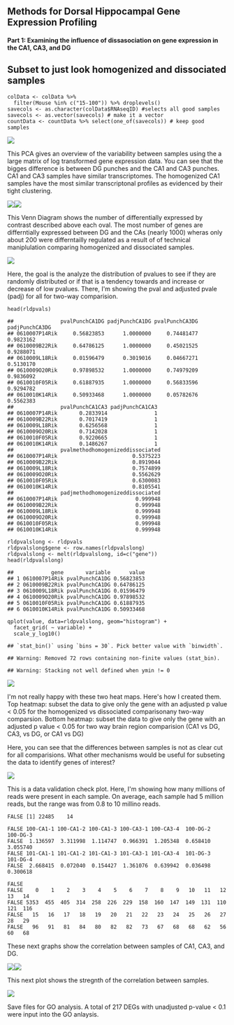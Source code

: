 Methods for Dorsal Hippocampal Gene Expression Profiling
--------------------------------------------------------

#### Part 1: Examining the influence of dissasociation on gene expression in the CA1, CA3, and DG

Subset to just look homogenized and dissociated samples
-------------------------------------------------------

    colData <- colData %>%
      filter(Mouse %in% c("15-100")) %>% droplevels()
    savecols <- as.character(colData$RNAseqID) #selects all good samples
    savecols <- as.vector(savecols) # make it a vector
    countData <- countData %>% select(one_of(savecols)) # keep good samples

![](../figures/01_dissociationtest/DifferentialGeneExpressionAnalysis-1.png)

This PCA gives an overview of the variability between samples using the
a large matrix of log transformed gene expression data. You can see that
the bigges difference is between DG punches and the CA1 and CA3 punches.
CA1 and CA3 samples have similar transcriptomes. The homogenized CA1
samples have the most similar transcriptonal profiles as evidenced by
their tight clustering.

![](../figures/01_dissociationtest/PCA-1.png)![](../figures/01_dissociationtest/PCA-2.png)

This Venn Diagram shows the number of differentially expressed by
contrast described above each oval. The most number of genes are
differntially expressed between DG and the CAs (nearly 1000) wheras only
about 200 were differntailly regulated as a result of of technical
maniplulation comparing homogenized and dissociated samples.

![](../figures/01_dissociationtest/VennDiagram-1.png)

Here, the goal is the analyze the distribution of pvalues to see if they
are randomly distributed or if that is a tendency towards and increase
or decrease of low pvalues. There, I'm showing the pval and adjusted
pvale (padj) for all for two-way comparision.

    head(rldpvals)

    ##               pvalPunchCA1DG padjPunchCA1DG pvalPunchCA3DG padjPunchCA3DG
    ## 0610007P14Rik     0.56823853      1.0000000     0.74481477      0.9823162
    ## 0610009B22Rik     0.64786125      1.0000000     0.45021525      0.9288071
    ## 0610009L18Rik     0.01596479      0.3019016     0.04667271      0.5130170
    ## 0610009O20Rik     0.97898532      1.0000000     0.74979209      0.9836092
    ## 0610010F05Rik     0.61887935      1.0000000     0.56833596      0.9294782
    ## 0610010K14Rik     0.50933468      1.0000000     0.05782676      0.5562383
    ##               pvalPunchCA1CA3 padjPunchCA1CA3
    ## 0610007P14Rik       0.2833914               1
    ## 0610009B22Rik       0.7017419               1
    ## 0610009L18Rik       0.6256568               1
    ## 0610009O20Rik       0.7142028               1
    ## 0610010F05Rik       0.9220665               1
    ## 0610010K14Rik       0.1486267               1
    ##               pvalmethodhomogenizeddissociated
    ## 0610007P14Rik                        0.5375223
    ## 0610009B22Rik                        0.8919044
    ## 0610009L18Rik                        0.7574899
    ## 0610009O20Rik                        0.5562629
    ## 0610010F05Rik                        0.6300083
    ## 0610010K14Rik                        0.8105541
    ##               padjmethodhomogenizeddissociated
    ## 0610007P14Rik                         0.999948
    ## 0610009B22Rik                         0.999948
    ## 0610009L18Rik                         0.999948
    ## 0610009O20Rik                         0.999948
    ## 0610010F05Rik                         0.999948
    ## 0610010K14Rik                         0.999948

    rldpvalslong <- rldpvals
    rldpvalslong$gene <- row.names(rldpvalslong) 
    rldpvalslong <- melt(rldpvalslong, id=c("gene"))
    head(rldpvalslong)

    ##            gene       variable      value
    ## 1 0610007P14Rik pvalPunchCA1DG 0.56823853
    ## 2 0610009B22Rik pvalPunchCA1DG 0.64786125
    ## 3 0610009L18Rik pvalPunchCA1DG 0.01596479
    ## 4 0610009O20Rik pvalPunchCA1DG 0.97898532
    ## 5 0610010F05Rik pvalPunchCA1DG 0.61887935
    ## 6 0610010K14Rik pvalPunchCA1DG 0.50933468

    qplot(value, data=rldpvalslong, geom="histogram") + 
      facet_grid( ~ variable) +
      scale_y_log10()

    ## `stat_bin()` using `bins = 30`. Pick better value with `binwidth`.

    ## Warning: Removed 72 rows containing non-finite values (stat_bin).

    ## Warning: Stacking not well defined when ymin != 0

![](../figures/01_dissociationtest/pvaluedistribution-1.png)

I'm not really happy with these two heat maps. Here's how I created
them. Top heatmap: subset the data to give only the gene with an
adjusted p value &lt; 0.05 for the homogenized vs dissociated
comparisonany two-way comparsion. Bottom heatmap: subset the data to
give only the gene with an adjusted p value &lt; 0.05 for two way brain
region comparision (CA1 vs DG, CA3, vs DG, or CA1 vs DG)

Here, you can see that the differences between samples is not as clear
cut for all comparisions. What other mechanisms would be useful for
subseting the data to identify genes of interest?

![](../figures/01_dissociationtest/Heatmap100DEgenes-1.png)

This is a data validation check plot. Here, I'm showing how many
millions of reads were present in each sample. On average, each sample
had 5 million reads, but the range was from 0.8 to 10 millino reads.

    FALSE [1] 22485    14

    FALSE 100-CA1-1 100-CA1-2 100-CA1-3 100-CA3-1 100-CA3-4  100-DG-2  100-DG-3 
    FALSE  1.136597  3.311998  1.114747  0.966391  1.205348  0.658410  3.055740 
    FALSE 101-CA1-1 101-CA1-2 101-CA1-3 101-CA3-1 101-CA3-4  101-DG-3  101-DG-4 
    FALSE  2.668415  0.072040  0.154427  1.361076  0.639942  0.036498  0.300618

    FALSE 
    FALSE    0    1    2    3    4    5    6    7    8    9   10   11   12   13   14 
    FALSE 5353  455  405  314  258  226  229  158  160  147  149  131  110  121  116 
    FALSE   15   16   17   18   19   20   21   22   23   24   25   26   27   28   29 
    FALSE   96   91   81   84   80   82   82   73   67   68   68   62   56   60   68

These next graphs show the correlation between samples of CA1, CA3, and
DG.

![](../figures/01_dissociationtest/scatterplots-1.png)![](../figures/01_dissociationtest/scatterplots-2.png)

This next plot shows the stregnth of the correlation between samples.

![](../figures/01_dissociationtest/correlationmatrix-1.png)

Save files for GO analysis. A total of 217 DEGs with unadjusted p-value
&lt; 0.1 were input into the GO anlaysis.
